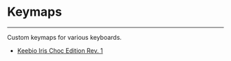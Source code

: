 # Keymaps
---

Custom keymaps for various keyboards.

- [Keebio Iris Choc Edition Rev. 1](/keebio-iris)
